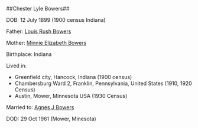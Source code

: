 ##Chester Lyle Bowers##

DOB: 12 July 1899 (1900 census Indiana)

Father: [Louis Rush Bowers](./Louis-R-Bowers.html) 

Mother: [Minnie Elizabeth Bowers](./Minnie-E-Bowers.html) 

Birthplace: Indiana

Lived in:

* Greenfield city, Hancock, Indiana (1900 census)
* Chambersburg Ward 2, Franklin, Pennsylvania, United States (1910, 1920 Census)
* Austin, Mower, Minnesota USA (1930 Census)

Married to: [Agnes J Bowers](./Agnes-J-Bowers.html)

DOD: 29 Oct 1961 (Mower, Minesota)